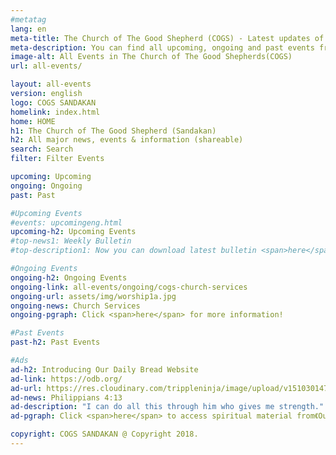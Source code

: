 ```yaml
---
#metatag
lang: en
meta-title: The Church of The Good Shepherd (COGS) - Latest updates of our Anglican church activities
meta-description: You can find all upcoming, ongoing and past events from our church(COGS) activities in sandakan
image-alt: All Events in The Church of The Good Shepherds(COGS)
url: all-events/

layout: all-events
version: english
logo: COGS SANDAKAN
homelink: index.html
home: HOME
h1: The Church of The Good Shepherd (Sandakan)
h2: All major news, events & information (shareable)
search: Search
filter: Filter Events

upcoming: Upcoming
ongoing: Ongoing
past: Past

#Upcoming Events
#events: upcomingeng.html
upcoming-h2: Upcoming Events
#top-news1: Weekly Bulletin
#top-description1: Now you can download latest bulletin <span>here</span>!

#Ongoing Events
ongoing-h2: Ongoing Events
ongoing-link: all-events/ongoing/cogs-church-services
ongoing-url: assets/img/worship1a.jpg
ongoing-news: Church Services
ongoing-pgraph: Click <span>here</span> for more information!

#Past Events
past-h2: Past Events

#Ads
ad-h2: Introducing Our Daily Bread Website
ad-link: https://odb.org/
ad-url: https://res.cloudinary.com/trippleninja/image/upload/v1510301472/Christmas/new_year1.jpg
ad-news: Philippians 4:13
ad-description: "I can do all this through him who gives me strength."
ad-pgraph: Click <span>here</span> to access spiritual material from《Our Daily Bread》 .

copyright: COGS SANDAKAN @ Copyright 2018.
---
```


